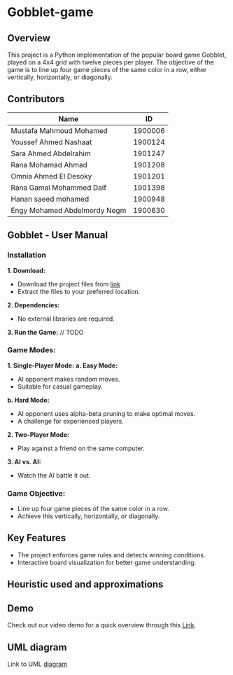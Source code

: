 # Gobblet-game

## Overview
This project is a Python implementation of the popular board game Gobblet, played on a 4x4 grid with twelve pieces per player. The objective of the game is to line up four game pieces of the same color in a row, either vertically, horizontally, or diagonally. 

## Contributors
|**Name**| **ID** | 
|--|--|
| Mustafa Mahmoud Mohamed | 1900006 |
| Youssef Ahmed Nashaat | 1900124 |
| Sara Ahmed Abdelrahim | 1901247 |
| Rana Mohamad Ahmad | 1901208 |
| Omnia Ahmed El Desoky | 1901201 |
| Rana Gamal Mohammed Daif | 1901398 |
| Hanan saeed mohamed | 1900948 |
| Engy Mohamed Abdelmordy Negm | 1900630 | 

## Gobblet - User Manual

### Installation

**1. Download:** 
- Download the project files from [link]()
- Extract the files to your preferred location. <br>

**2. Dependencies:**
- No external libraries are required. <br>

**3. Run the Game:**
// TODO

### Game Modes:
**1. Single-Player Mode:**
**a. Easy Mode:**
  - AI opponent makes random moves.
  - Suitable for casual gameplay.

**b. Hard Mode:**
  - AI opponent uses alpha-beta pruning to make optimal moves.
  - A challenge for experienced players.

**2. Two-Player Mode:**
- Play against a friend on the same computer.

**3. AI vs. AI:**
- Watch the AI battle it out.

### Game Objective: 
- Line up four game pieces of the same color in a row.
- Achieve this vertically, horizontally, or diagonally.
## Key Features
  - The project enforces game rules and detects winning conditions.
  - Interactive board visualization for better game understanding.


## Heuristic used and approximations

## Demo
Check out our video demo for a quick overview through this [Link]().

## UML diagram
Link to UML [diagram](https://github.com/OmniaAhmed292/Gobblet-game/blob/main/UML%20diagram/Gobblet%20Game%20UML%20diagram.png)
